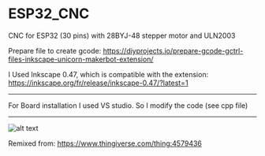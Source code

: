 # ESP32_CNC
CNC for ESP32 (30 pins) with 28BYJ-48 stepper motor and ULN2003


Prepare file to create gcode:
https://diyprojects.io/prepare-gcode-gctrl-files-inkscape-unicorn-makerbot-extension/

I Used Inkscape 0.47, which is compatible with the extension:
https://inkscape.org/fr/release/inkscape-0.47/?latest=1


***

For Board installation I used VS studio.
So I modify the code (see cpp file)

***
![alt text](https://github.com/adegard/ESP32_CNC/blob/master/IMG_20201225_184102.jpgraw=true)

Remixed from: https://www.thingiverse.com/thing:4579436

